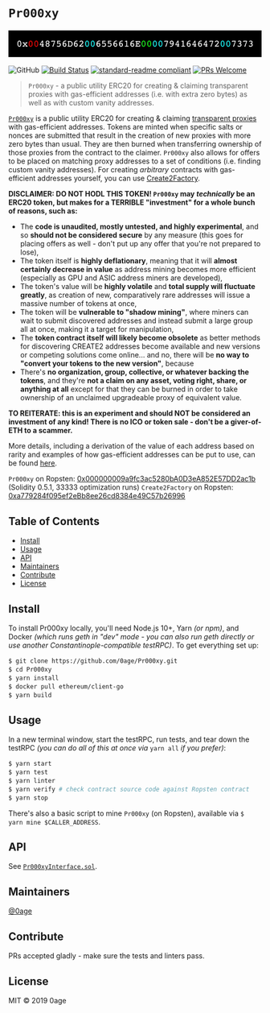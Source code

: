 # `Pr000xy`

![banner](images/Pr000xyBanner.gif)

![GitHub](https://img.shields.io/github/license/0age/Pr000xy.svg?colorB=brightgreen)
[![Build Status](https://travis-ci.org/0age/Pr000xy.svg?branch=master)](https://travis-ci.org/0age/Pr000xy)
[![standard-readme compliant](https://img.shields.io/badge/standard--readme-OK-green.svg?style=flat-square)](https://github.com/RichardLitt/standard-readme)
[![PRs Welcome](https://img.shields.io/badge/PRs-welcome-brightgreen.svg)](http://makeapullrequest.com)

> `Pr000xy` - a public utility ERC20 for creating & claiming transparent proxies with gas-efficient addresses (i.e. with extra zero bytes) as well as with custom vanity addresses.

[`Pr000xy`](https://github.com/0age/Pr000xy/blob/master/contracts/Pr000xy.sol) is a public utility ERC20 for creating & claiming [transparent proxies](https://blog.zeppelinos.org/the-transparent-proxy-pattern/) with gas-efficient addresses. Tokens are minted when specific salts or nonces are submitted that result in the creation of new proxies with more zero bytes than usual. They are then burned when transferring ownership of those proxies from the contract to the claimer. `Pr000xy` also allows for offers to be placed on matching proxy addresses to a set of conditions (i.e. finding custom vanity addresses). For creating *arbitrary* contracts with gas-efficient addresses yourself, you can use [Create2Factory](https://github.com/0age/Pr000xy/blob/master/contracts/Create2Factory.sol).

**DISCLAIMER: DO NOT HODL THIS TOKEN! `Pr000xy` may *technically* be an ERC20 token, but makes for a TERRIBLE "investment" for a whole bunch of reasons, such as:**
* The **code is unaudited, mostly untested, and highly experimental**, and so **should not be considered secure** by any measure (this goes for placing offers as well - don't put up any offer that you're not prepared to lose),
* The token itself is **highly deflationary**, meaning that it will **almost certainly decrease in value** as address mining becomes more efficient (especially as GPU and ASIC address miners are developed),
* The token's value will be **highly volatile** and **total supply will fluctuate greatly**, as creation of new, comparatively rare addresses will issue a massive number of tokens at once,
* The token will be **vulnerable to "shadow mining"**, where miners can wait to submit discovered addresses and instead submit a large group all at once, making it a target for manipulation,
* The **token contract itself will likely become obsolete** as better methods for discovering CREATE2 addresses become available and new versions or competing solutions come online... and no, there will be **no way to "convert your tokens to the new version"**, because
* There's **no organization, group, collective, or whatever backing the tokens**, and they're **not a claim on any asset, voting right, share, or anything at all** except for that they can be burned in order to take ownership of an unclaimed upgradeable proxy of equivalent value.

**TO REITERATE: this is an experiment and should NOT be considered an investment of any kind! There is no ICO or token sale - don't be a giver-of-ETH to a scammer.**

More details, including a derivation of the value of each address based on rarity and examples of how gas-efficient addresses can be put to use, can be found [here](https://medium.com/@0age/on-efficient-ethereum-addresses-3fef0596e263).

`Pr000xy` on Ropsten: [0x000000009a9fc3ac5280bA0D3eA852E57DD2ac1b](https://ropsten.etherscan.io/address/0x000000009a9fc3ac5280ba0d3ea852e57dd2ac1b) (Solidity 0.5.1, 33333 optimization runs)
`Create2Factory` on Ropsten: [0xa779284f095ef2eBb8ee26cd8384e49C57b26996](https://ropsten.etherscan.io/address/0xa779284f095ef2eBb8ee26cd8384e49C57b26996)

## Table of Contents

- [Install](#install)
- [Usage](#usage)
- [API](#api)
- [Maintainers](#maintainers)
- [Contribute](#contribute)
- [License](#license)

## Install
To install Pr000xy locally, you'll need Node.js 10+, Yarn *(or npm)*, and Docker *(which runs geth in "dev" mode - you can also run geth directly or use another Constantinople-compatible testRPC)*. To get everything set up:
```sh
$ git clone https://github.com/0age/Pr000xy.git
$ cd Pr000xy
$ yarn install
$ docker pull ethereum/client-go
$ yarn build
```

## Usage
In a new terminal window, start the testRPC, run tests, and tear down the testRPC *(you can do all of this at once via* `yarn all` *if you prefer)*:
```sh
$ yarn start
$ yarn test
$ yarn linter
$ yarn verify # check contract source code against Ropsten contract
$ yarn stop
```

There's also a basic script to mine `Pr000xy` (on Ropsten), available via `$ yarn mine $CALLER_ADDRESS`.

## API

See [`Pr000xyInterface.sol`](https://github.com/0age/Pr000xy/blob/master/contracts/Pr000xyInterface.sol).

## Maintainers

[@0age](https://github.com/0age)

## Contribute

PRs accepted gladly - make sure the tests and linters pass.

## License

MIT © 2019 0age
